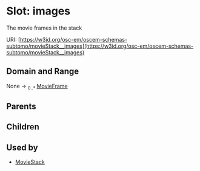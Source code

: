 
# Slot: images

The movie frames in the stack

URI: [https://w3id.org/osc-em/oscem-schemas-subtomo/movieStack__images](https://w3id.org/osc-em/oscem-schemas-subtomo/movieStack__images)


## Domain and Range

None &#8594;  <sub>0..\*</sub> [MovieFrame](MovieFrame.md)

## Parents


## Children


## Used by

 * [MovieStack](MovieStack.md)
